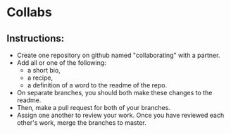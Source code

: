 # Collabs

## Instructions:

- Create one repository on github named "collaborating" with a partner.
- Add all or one of the following:
  - a short bio,
  - a recipe,
  - a definition of a word to the readme of the repo.
- On separate branches, you should both make these changes to the readme.
- Then, make a pull request for both of your branches.
- Assign one another to review your work. Once you have reviewed each other's work, merge the branches to master.

